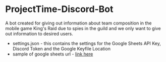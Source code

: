 # ProjectTime-Discord-Bot
A bot created for giving out information about team composition in the mobile game King's Raid due to spies in the guild and we only want to give out information to desired users.

* settings.json - this contains the settings for the Google Sheets API Key, Discord Token and the Google Keyfile Location
* sample of google sheets url - [link here](https://docs.google.com/spreadsheets/d/1sM6loyZw7AJbA98lxnBtJGF1upKxwOzLQPjzETmOrKs/edit?usp=sharing)